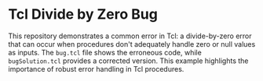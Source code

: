 # Tcl Divide by Zero Bug
This repository demonstrates a common error in Tcl: a divide-by-zero error that can occur when procedures don't adequately handle zero or null values as inputs.  The `bug.tcl` file shows the erroneous code, while `bugSolution.tcl` provides a corrected version.  This example highlights the importance of robust error handling in Tcl procedures.